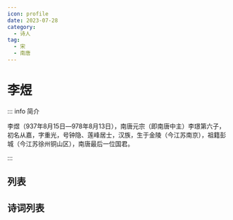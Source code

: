 ```yaml
---
icon: profile
date: 2023-07-28
category:
  - 诗人
tag:
  - 宋
  - 南唐
---
```


# 李煜

<!-- more -->


::: info  简介

李煜（937年8月15日―978年8月13日），南唐元宗（即南唐中主）李璟第六子，初名从嘉，字重光，号钟隐、莲峰居士，汉族，生于金陵（今江苏南京），祖籍彭城（今江苏徐州铜山区），南唐最后一位国君。

:::


<script setup>
import {ref} from 'vue'


const list = ref([
  {path: '相见欢_林花谢了春红', time: '公元975年  宋太祖开宝八年'},
  {path: '浪淘沙_帘外雨潺潺', time:   '公元978年  宋太宗兴国三年 (推测)'}
])

const typeMap = {
  0: "info",
  1: "success",
  2: "warning"
}

</script>

## 列表

<n-timeline>
  <n-timeline-item 
    v-for='(item,idx) in list' 
    :title='item.path'
    :type='typeMap[idx % 3]' 
    :time="item.time"
    :content='item.content'
    >

  </n-timeline-item>
</n-timeline>

## 诗词列表


<el-divider />

<el-container>
<el-table stripe  :data="list">
<el-table-column label="词">
  <template #default="scope">
    <el-link type="success" :href="'../诗词/' + scope.row.path + ''" >{{scope.row.path}}</el-link>
  </template>  
</el-table-column>
<el-table-column label="时间" prop='time'>
</el-table-column>

</el-table>
</el-container>


